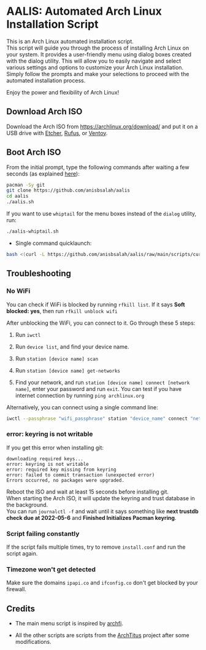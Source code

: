 # AALIS: Automated Arch Linux Installation Script

This is an Arch Linux automated installation script. \
This script will guide you through the process of installing Arch Linux on your system. It provides a user-friendly menu using dialog boxes created with the dialog utility. This will allow you to easily navigate and select various settings and options to customize your Arch Linux installation. \
Simply follow the prompts and make your selections to proceed with the automated installation process.

Enjoy the power and flexibility of Arch Linux!

## Download Arch ISO

Download the Arch ISO from <https://archlinux.org/download/> and put it on a USB drive with [Etcher](https://www.balena.io/etcher/), [Rufus](https://rufus.ie/en/), or [Ventoy](https://www.ventoy.net/en/index.html).

## Boot Arch ISO

From the initial prompt, type the following commands after waiting a few seconds (as explained [here](#error-keyring-is-not-writable)):

```bash
pacman -Sy git
git clone https://github.com/anisbsalah/aalis
cd aalis
./aalis.sh
```

If you want to use `whiptail` for the menu boxes instead of the `dialog` utility, run:

```bash
./aalis-whiptail.sh
```

- Single command quicklaunch:

```bash
bash <(curl -L https://github.com/anisbsalah/aalis/raw/main/scripts/curl-install.sh)
```

## Troubleshooting

### **No WiFi**

You can check if WiFi is blocked by running `rfkill list`.
If it says **Soft blocked: yes**, then run `rfkill unblock wifi`

After unblocking the WiFi, you can connect to it. Go through these 5 steps:

1. Run `iwctl`

2. Run `device list`, and find your device name.

3. Run `station [device name] scan`

4. Run `station [device name] get-networks`

5. Find your network, and run `station [device name] connect [network name]`, enter your password and run `exit`. You can test if you have internet connection by running `ping archlinux.org`

Alternatively, you can connect using a single command line:

```bash
iwctl --passphrase "wifi_passphrase" station "device_name" connect "network_name"
```

### **error: keyring is not writable**

If you get this error when installing git:

```
downloading required keys...
error: keyring is not writable
error: required key missing from keyring
error: failed to commit transaction (unexpected error)
Errors occurred, no packages were upgraded.
```

Reboot the ISO and wait at least 15 seconds before installing git. \
When starting the Arch ISO, it will update the keyring and trust database in the background. \
You can run `journalctl -f` and wait until it says something like **next trustdb check due at 2022-05-6** and **Finished Initializes Pacman keyring**.

### **Script failing constantly**

If the script fails multiple times, try to remove `install.conf` and run the script again.

### **Timezone won't get detected**

Make sure the domains `ipapi.co` and `ifconfig.co` don't get blocked by your firewall.

## Credits

- The main menu script is inspired by [archfi](https://github.com/MatMoul/archfi).

- All the other scripts are scripts from the [ArchTitus](https://github.com/ChrisTitusTech/ArchTitus) project after some modifications.
